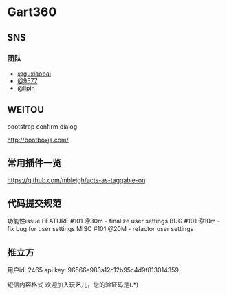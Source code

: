 Gart360
===

SNS
---------------------

### 团队

* [@guxiaobai](https://github.com/guxiaobai)
* [@9577](https://github.com/9577)
* [@lipin](https://github.com/lipin)



WEITOU
------------------------------


bootstrap confirm dialog

http://bootboxjs.com/






常用插件一览
--------------

https://github.com/mbleigh/acts-as-taggable-on


代码提交规范
------------------------
功能性issue
FEATURE #101 @30m - finalize user settings
BUG #101 @10m - fix bug for user settings
MISC #101 @20M - refactor user settings



推立方
-----------------------

用户id: 2465
api key: 96566e983a12c12b95c4d9f813014359

短信内容格式 欢迎加入玩艺儿，您的验证码是(.*)